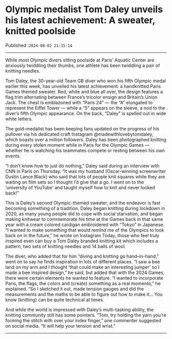# Olympic medalist Tom Daley unveils his latest achievement: A sweater, knitted poolside

Published :`2024-08-02 21:15:14`

---

While most Olympic divers sitting poolside at Paris’ Aquatic Center are anxiously twiddling their thumbs, one athlete has been twiddling a pair of knitting needles.

Tom Daley, the 30-year-old Team GB diver who won his fifth Olympic medal earlier this week, has unveiled his latest achievement: a handknitted Paris Games themed sweater. Red, white and blue all over, the design features a flag trim alternating between France’s tricolor ensign and Britain’s Union Jack. The chest is emblazoned with “Paris 24” — the “A” elongated to represent the Eiffel Tower — while a “5” appears on the sleeve, a nod to the diver’s fifth Olympic appearance. On the back, “Daley” is spelled out in wide white letters.

The gold-medalist has been keeping fans updated on the progress of his pullover via his dedicated craft Instagram @madewithlovebytomdaley, which boasts over a million followers. Daley has been photographed knitting during every stolen moment while in Paris for the Olympic Games — whether he is watching his teammates compete or resting between his own events.

“I don’t know how to just do nothing,” Daley said during an interview with CNN in Paris on Thursday. “It was my husband (Oscar-winning screenwriter Dustin Lance Black) who said that lots of people knit squares while they are waiting on film sets so I thought I’d give that a go. I went on to the ‘university of YouTube’ and taught myself how to knit and never looked back!”

This is Daley’s second Olympic-themed sweater, and the endeavor is fast becoming something of a tradition. Daley began knitting during lockdown in 2020, as many young people did to cope with social starvation, and began making knitwear to commemorate his time at the Games back in that same year with a cream colored cardigan embroidered with “Tokyo” in Japanese. “I wanted to make something that would remind me of the Olympics to look back on in the future,” he wrote on Instagram Today, those who feel truly inspired even can buy a Tom Daley branded knitting kit which includes a pattern, two sets of knitting needles and 14 balls of wool.

The diver, who added that for him “diving and knitting go hand–in-hand,” went on to say he finds inspiration in lots of different places. “I saw a bee land on my arm and I thought ‘that could make an interesting jumper’ so I made a bee inspired design,” he said, but added that with the 2024 Games, there were certain elements he wanted to feature. “I wanted to incorporate Paris, the flags, the colors and (create) something as a real momento,” he explained. “So I sketched it out, made tension gauges and did the measurements and the maths to be able to figure out how to make it… You know (knitting) can be quite technical at times.

And while the world is impressed with Daley’s multi-tasking ability, the knitting community still has some pointers. “Tom, try holding the yarn you’re forming the stitch with over your index finger,” one commenter suggested on social media. “It will help your tension and wrist.”

---

